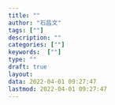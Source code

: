 ```yaml
---
title: ""
author: "石昌文"
tags: [""]
description: ""
categories: [""]
keywords:  [""]
type: ""
draft: true
layout: 
data: 2022-04-01 09:27:47
lastmod: 2022-04-01 09:27:47
---
```

